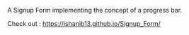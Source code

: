 
A Signup Form implementing the concept of a progress bar. 

Check out : https://ishanib13.github.io/Signup_Form/